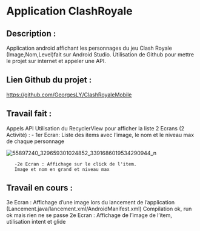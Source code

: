 # Application ClashRoyale


## Description :

Application android affichant les personnages du jeu Clash Royale (Image,Nom,Level)fait sur Android Studio.
Utilisation de Github pour mettre le projet sur internet et appeler une API. 


## Lien Github du projet :

https://github.com/GeorgesLY/ClashRoyaleMobile


## Travail fait :
 Appels API
 Utilisation du RecyclerView pour afficher la liste
 2 Ecrans (2 Activité) :
       - 1er Ecran: Liste des items avec l’image, le nom et le niveau max de chaque personnage

![55897240_329659301024852_3391686019534290944_n](https://user-images.githubusercontent.com/48284991/55038322-ba858980-5020-11e9-988a-42f1a3405487.jpg)
       
       -2e Ecran : Affichage sur le click de l'item.
       Image et nom en grand et niveau max

      



## Travail en cours :
3e Ecran : Affichage d’une image lors du lancement de l’application (Lancement.java/lancement.xml/AndroidManifest.xml)
Compilation ok, run ok mais rien ne se passe
2e Ecran : Affichage de l’image de l’item, utilisation intent et glide
